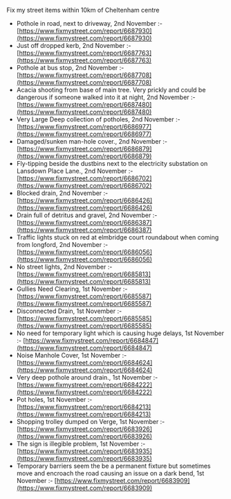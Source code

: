Fix my street items within 10km of Cheltenham centre

<!-- fix_marker starts -->

- Pothole in road, next to driveway, 2nd November :- [https://www.fixmystreet.com/report/6687930](https://www.fixmystreet.com/report/6687930)
- Just off dropped kerb, 2nd November :- [https://www.fixmystreet.com/report/6687763](https://www.fixmystreet.com/report/6687763)
- Pothole at bus stop, 2nd November :- [https://www.fixmystreet.com/report/6687708](https://www.fixmystreet.com/report/6687708)
- Acacia shooting from base of main tree. Very prickly and could be dangerous if someone walked into it at night, 2nd November :- [https://www.fixmystreet.com/report/6687480](https://www.fixmystreet.com/report/6687480)
- Very Large Deep collection of potholes, 2nd November :- [https://www.fixmystreet.com/report/6686977](https://www.fixmystreet.com/report/6686977)
- Damaged/sunken man-hole cover., 2nd November :- [https://www.fixmystreet.com/report/6686879](https://www.fixmystreet.com/report/6686879)
- Fly-tipping beside the dustbins next to the electricity substation on Lansdown Place Lane., 2nd November :- [https://www.fixmystreet.com/report/6686702](https://www.fixmystreet.com/report/6686702)
- Blocked drain, 2nd November :- [https://www.fixmystreet.com/report/6686426](https://www.fixmystreet.com/report/6686426)
- Drain full of detritus and gravel, 2nd November :- [https://www.fixmystreet.com/report/6686387](https://www.fixmystreet.com/report/6686387)
- Traffic lights stuck on red at elmbridge court roundabout when coming from longford, 2nd November :- [https://www.fixmystreet.com/report/6686056](https://www.fixmystreet.com/report/6686056)
- No street lights, 2nd November :- [https://www.fixmystreet.com/report/6685813](https://www.fixmystreet.com/report/6685813)
- Gullies Need Clearing, 1st November :- [https://www.fixmystreet.com/report/6685587](https://www.fixmystreet.com/report/6685587)
- Disconnected Drain, 1st November :- [https://www.fixmystreet.com/report/6685585](https://www.fixmystreet.com/report/6685585)
- No need for temporary light which is causing huge delays, 1st November :- [https://www.fixmystreet.com/report/6684847](https://www.fixmystreet.com/report/6684847)
- Noise Manhole Cover, 1st November :- [https://www.fixmystreet.com/report/6684624](https://www.fixmystreet.com/report/6684624)
- Very deep pothole around drain., 1st November :- [https://www.fixmystreet.com/report/6684222](https://www.fixmystreet.com/report/6684222)
- Pot holes, 1st November :- [https://www.fixmystreet.com/report/6684213](https://www.fixmystreet.com/report/6684213)
- Shopping trolley dumped on Verge, 1st November :- [https://www.fixmystreet.com/report/6683926](https://www.fixmystreet.com/report/6683926)
- The sign is illegible problem, 1st November :- [https://www.fixmystreet.com/report/6683935](https://www.fixmystreet.com/report/6683935)
- Temporary barriers seem the be a permanent fixture but sometimes move and encroach the road causing an issue on a dark bend, 1st November :- [https://www.fixmystreet.com/report/6683909](https://www.fixmystreet.com/report/6683909)

<!-- fix_marker ends -->